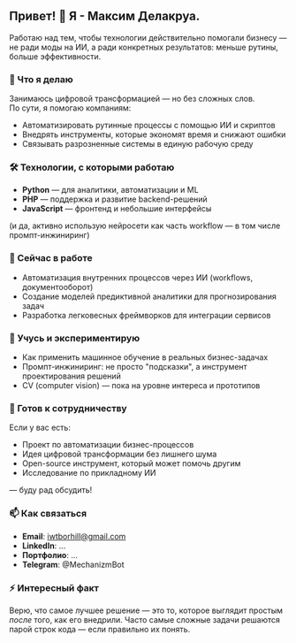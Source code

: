 ## Привет! 👋 Я - Максим Делакруа.

Работаю над тем, чтобы технологии действительно помогали бизнесу — не ради моды на ИИ, а ради конкретных результатов: меньше рутины, больше эффективности.

### 🔧 Что я делаю

Занимаюсь цифровой трансформацией — но без сложных слов.  
По сути, я помогаю компаниям:
- Автоматизировать рутинные процессы с помощью ИИ и скриптов
- Внедрять инструменты, которые экономят время и снижают ошибки
- Связывать разрозненные системы в единую рабочую среду

### 🛠️ Технологии, с которыми работаю

- **Python** — для аналитики, автоматизации и ML
- **PHP** — поддержка и развитие backend-решений
- **JavaScript** — фронтенд и небольшие интерфейсы

(и да, активно использую нейросети как часть workflow — в том числе промпт-инжиниринг)

### 🚀 Сейчас в работе

- Автоматизация внутренних процессов через ИИ (workflows, документооборот)
- Создание моделей предиктивной аналитики для прогнозирования задач
- Разработка легковесных фреймворков для интеграции сервисов

### 🌱 Учусь и экспериментирую

- Как применить машинное обучение в реальных бизнес-задачах
- Промпт-инжиниринг: не просто "подсказки", а инструмент проектирования решений
- CV (computer vision) — пока на уровне интереса и прототипов

### 💬 Готов к сотрудничеству

Если у вас есть:
- Проект по автоматизации бизнес-процессов
- Идея цифровой трансформации без лишнего шума
- Open-source инструмент, который может помочь другим
- Исследование по прикладному ИИ

— буду рад обсудить!

### 📫 Как связаться

- **Email**: iwtborhill@gmail.com
- **LinkedIn**: ...
- **Портфолио**: ...
- **Telegram**: @MechanizmBot

### ⚡ Интересный факт

Верю, что самое лучшее решение — это то, которое выглядит простым *после* того, как его внедрили. Часто самые сложные задачи решаются парой строк кода — если правильно их понять.

